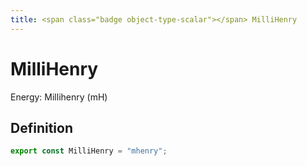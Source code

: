 ```yaml
---
title: <span class="badge object-type-scalar"></span> MilliHenry
---
```

# <span class="badge object-type-scalar"></span> MilliHenry

Energy: Millihenry (mH)

## Definition

```typescript
export const MilliHenry = "mhenry";

```
